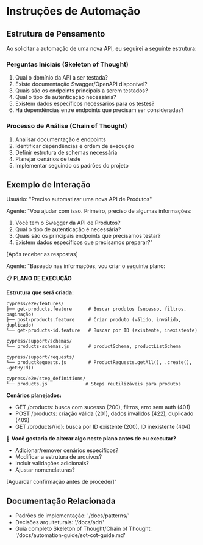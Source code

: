 # Instruções de Automação

## Estrutura de Pensamento

Ao solicitar a automação de uma nova API, eu seguirei a seguinte estrutura:

### Perguntas Iniciais (Skeleton of Thought)
1. Qual o domínio da API a ser testada?
2. Existe documentação Swagger/OpenAPI disponível?
3. Quais são os endpoints principais a serem testados?
4. Qual o tipo de autenticação necessária?
5. Existem dados específicos necessários para os testes?
6. Há dependências entre endpoints que precisam ser consideradas?

### Processo de Análise (Chain of Thought)
1. Analisar documentação e endpoints
2. Identificar dependências e ordem de execução
3. Definir estrutura de schemas necessária
4. Planejar cenários de teste
5. Implementar seguindo os padrões do projeto

## Exemplo de Interação

Usuário: "Preciso automatizar uma nova API de Produtos"

Agente: "Vou ajudar com isso. Primeiro, preciso de algumas informações:
1. Você tem o Swagger da API de Produtos?
2. Qual o tipo de autenticação é necessária?
3. Quais são os principais endpoints que precisamos testar?
4. Existem dados específicos que precisamos preparar?"

[Após receber as respostas]

Agente: "Baseado nas informações, vou criar o seguinte plano:

📋 **PLANO DE EXECUÇÃO**

**Estrutura que será criada:**
```
cypress/e2e/features/
├── get-products.feature      # Buscar produtos (sucesso, filtros, paginação)
├── post-products.feature     # Criar produto (válido, inválido, duplicado)
└── get-products-id.feature   # Buscar por ID (existente, inexistente)

cypress/support/schemas/
└── products-schemas.js       # productSchema, productListSchema

cypress/support/requests/
└── productRequests.js        # ProductRequests.getAll(), .create(), .getById()

cypress/e2e/step_definitions/
└── products.js              # Steps reutilizáveis para produtos
```

**Cenários planejados:**
- GET /products: busca com sucesso (200), filtros, erro sem auth (401)
- POST /products: criação válida (201), dados inválidos (422), duplicado (409)
- GET /products/{id}: busca por ID existente (200), ID inexistente (404)

🤔 **Você gostaria de alterar algo neste plano antes de eu executar?**
- Adicionar/remover cenários específicos?
- Modificar a estrutura de arquivos?
- Incluir validações adicionais?
- Ajustar nomenclaturas?

[Aguardar confirmação antes de proceder]"

## Documentação Relacionada
- Padrões de implementação: '/docs/patterns/'
- Decisões arquiteturais: '/docs/adr/'
- Guia completo Skeleton of Thought/Chain of Thought: '/docs/automation-guide/sot-cot-guide.md'
